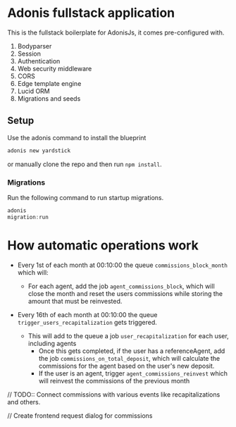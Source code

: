 # Adonis fullstack application

This is the fullstack boilerplate for AdonisJs, it comes pre-configured with.

1. Bodyparser
2. Session
3. Authentication
4. Web security middleware
5. CORS
6. Edge template engine
7. Lucid ORM
8. Migrations and seeds

## Setup

Use the adonis command to install the blueprint

```bash
adonis new yardstick
```

or manually clone the repo and then run `npm install`.

### Migrations

Run the following command to run startup migrations.

```js
adonis
migration:run
```

# How automatic operations work

- Every 1st of each month at 00:10:00 the queue `commissions_block_month` which will:
  - For each agent, add the job `agent_commissions_block`, which will close the month and reset the users commissions
    while storing the amount that must be reinvested.

- Every 16th of each month at 00:10:00 the queue `trigger_users_recapitalization` gets triggered.
  - This will add to the queue a job `user_recapitalization` for each user, including agents
    - Once this gets completed, if the user has a referenceAgent, add the job `commissions_on_total_deposit`, which will
      calculate the commissions for the agent based on the user's new deposit.
    - If the user is an agent, trigger `agent_commissions_reinvest` which will reinvest the commissions of the previous
      month

// TODO:: Connect commissions with various events like recapitalizations and others.

// Create frontend request dialog for commissions
